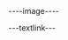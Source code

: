 <div class="amazon-pr">
<div class="amazon-pr-image">
----image----
</div>
<p class="amazon-pr-text">---textlink---</p>
</div>